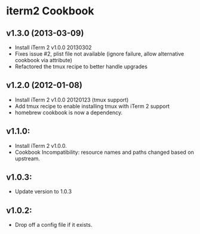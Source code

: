 iterm2 Cookbook
===============

v1.3.0 (2013-03-09)
-------------------

- Install iTerm 2 v1.0.0 20130302
- Fixes issue #2, plist file not available (ignore failure, allow
  alternative cookbook via attribute)
- Refactored the tmux recipe to better handle upgrades

v1.2.0 (2012-01-08)
-------------------

- Install iTerm 2 v1.0.0 20120123 (tmux support)
- Add tmux recipe to enable installing tmux with iTerm 2 support
- homebrew cookbook is now a dependency.

## v1.1.0:

* Install iTerm 2 v1.0.0.
* Cookbook Incompatibility: resource names and paths changed based on upstream.

## v1.0.3:

* Update version to 1.0.3

## v1.0.2:

* Drop off a config file if it exists.
